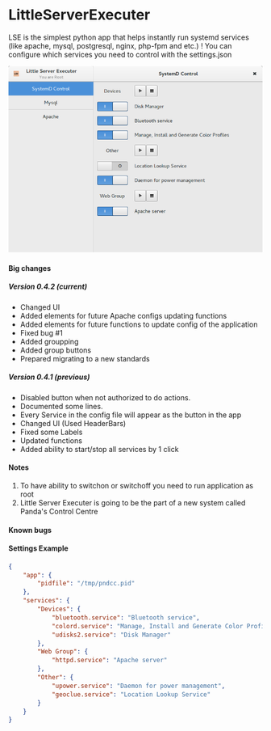 # LittleServerExecuter
LSE is the simplest python app that helps instantly run systemd services
(like apache, mysql, postgresql, nginx, php-fpm and etc.)
! You can configure which services you need to control with the settings.json

![alt tag](https://github.com/PandaHugMonster/LittleServerExecuter/blob/master/picture_preview_v0.4.2.png)

#### Big changes

##### Version 0.4.2 (current)
 * Changed UI
 * Added elements for future Apache configs updating functions
 * Added elements for future functions to update config of the application
 * Fixed bug #1
 * Added groupping
 * Added group buttons
 * Prepared migrating to a new standards

##### Version 0.4.1 (previous)
 * Disabled button when not authorized to do actions.
 * Documented some lines.
 * Every Service in the config file will appear as the button in the app
 * Changed UI (Used HeaderBars)
 * Fixed some Labels
 * Updated functions
 * Added ability to start/stop all services by 1 click


#### Notes

1. To have ability to switchon or switchoff you need to run application
as root
2. Little Server Executer is going to be the part
of a new system called Panda's Control Centre

#### Known bugs

#### Settings Example
```json
{
	"app": {
		"pidfile": "/tmp/pndcc.pid"
	},
	"services": {
		"Devices": {
			"bluetooth.service": "Bluetooth service",
			"colord.service": "Manage, Install and Generate Color Profiles",
			"udisks2.service": "Disk Manager"
		},
		"Web Group": {
			"httpd.service": "Apache server"
		},
		"Other": {
			"upower.service": "Daemon for power management",
			"geoclue.service": "Location Lookup Service"
		}
	}
}
````
